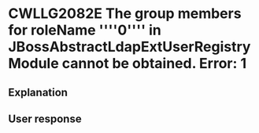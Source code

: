 # CWLLG2082E The group members for roleName ''''0'''' in JBossAbstractLdapExtUserRegistryModule cannot be obtained.  Error: 1

## Explanation

## User response